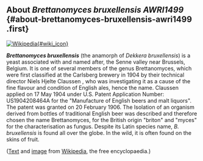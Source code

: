 About *Brettanomyces bruxellensis AWRI1499* {#about-brettanomyces-bruxellensis-awri1499 .first}
-------------------------------------------

[![Wikipedia](/img/wikipedia_logo_v2_en.png){#wiki_icon}](http://en.wikipedia.org/wiki/Brettanomyces_bruxellensis)

***Brettanomyces bruxellensis*** (the anamorph of *Dekkera
bruxellensis*) is a yeast associated with and named after, the Senne
valley near Brussels, Belgium. It is one of several members of the genus
Brettanomyces, which were first classified at the Carlsberg brewery in
1904 by their technical director Niels Hjelte Claussen , who was
investigating it as a cause of the fine flavour and condition of English
ales, hence the name. Claussen applied on 17 May 1904 under U.S. Patent
Application Number: US1904208464A for the \"Manufacture of English beers
and malt liquors\". The patent was granted on 20 February 1906. The
Isolation of an organism derived from bottles of traditional English
beer was described and therefore chosen the name Brettanomyces, for the
British origin \"briton\" and \"myces\" for the characterisation as
fungus. Despite its Latin species name, *B. bruxellensis* is found all
over the globe. In the wild, it is often found on the skins of fruit.

([Text](http://en.wikipedia.org/wiki/Brettanomyces_bruxellensis) and
[image](https://commons.wikimedia.org/wiki/File:Aspect_de_brettanomyces_bruxellensis_sur_g%C3%A9lose_YPD.JPG)
from [Wikipedia](http://en.wikipedia.org/), the free encyclopaedia.)
